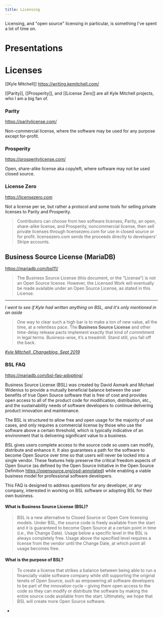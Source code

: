 ```yaml
---
title: Licensing
---
```


Licensing, and "open source" licensing in particular, is something I've spent a lot of time on.

# Presentations

# Licenses

[[Kyle Mitchell]] https://writing.kemitchell.com/

[[Parity]], [[Prosperity]], and [[License Zero]] are all Kyle Mitchell projects, who I am a big fan of.
### Parity

https://paritylicense.com/

Non-commercial license, where the software may be used for any purpose except for-profit.
### Prosperity

https://prosperitylicense.com/

Open, share-alike license aka copyleft, where software may not be used closed source.
### License Zero

https://licensezero.com

Not a license per se, but rather a protocol and some tools for selling private licenses to Parity and Prosperity.

> Contributors can choose from two software licenses, Parity, an open, share-alike license, and Prosperity, noncommercial license, then sell private licenses through licensezero.com for use in closed source or for profit. licensezero.com sends the proceeds directly to developers’ Stripe accounts.
## Business Source License (MariaDB)

https://mariadb.com/bsl11/

> The Business Source License (this document, or the “License”) is not an Open Source license. However, the Licensed Work will eventually be made available under an Open Source License, as stated in this License.

---

_I went to see if Kyle had written anything on BSL, and it's only mentioned in an aside_

> One way to clear such a high bar is to make a ton of new value, all the time, at a relentless pace. The **Business Source License** and other time-delay release pacts implement exactly that kind of commitment in legal terms. Business-wise, it’s a treadmill. Stand still, you fall off the back.

<cite>[Kyle Mitchell, Changeblog, Sept 2019](https://writing.kemitchell.com/2019/09/05/Changeblog.html)</cite>

### BSL FAQ

https://mariadb.com/bsl-faq-adopting/

Business Source License (BSL) was created by David Axmark and Michael Widenius to provide a mutually beneficial balance between the user benefits of true Open Source software that is free of cost and provides open access to all of the product code for modification, distribution, etc., and the sustainability needs of software developers to continue delivering product innovation and maintenance.

The BSL is structured to allow free and open usage for the majority of use cases, and only requires a commercial license by those who use the software above a certain threshold, which is typically indicative of an environment that is delivering significant value to a business.

BSL gives users complete access to the source code so users can modify, distribute and enhance it. It also guarantees a path for the software to become Open Source over time so that users will never be locked into a single vendor. These features help preserve the critical freedom aspects of Open Source (as defined by the Open Source Initiative in the Open Source Definition https://opensource.org/osd-annotated) while enabling a viable business model for professional software developers.

This FAQ is designed to address questions for any developer, or any company, interested in working on BSL software or adopting BSL for their own business.

#### What is Business Source License (BSL)?

> BSL is a new alternative to Closed Source or Open Core licensing models. Under BSL, the source code is freely available from the start and it is guaranteed to become Open Source at a certain point in time (i.e., the Change Date). Usage below a specific level in the BSL is always completely free. Usage above the specified level requires a license from the vendor until the Change Date, at which point all usage becomes free.

#### What is the purpose of BSL?

> To create a license that strikes a balance between being able to run a financially viable software company while still supporting the original tenets of Open Source, such as empowering all software developers to be part of the innovation cycle – giving them open access to the code so they can modify or distribute the software by making the entire source code available from the start. Ultimately, we hope that BSL will create more Open Source software.
-